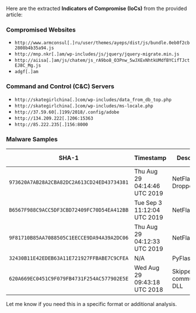 Here are the extracted **Indicators of Compromise (IoCs)** from the provided article:

### Compromised Websites
- `http://www.armconsul[.]ru/user/themes/ayeps/dist/js/bundle.0eb0f2cb2808b4b35a94.js`
- `http://mnp.nkr[.]am/wp-includes/js/jquery/jquery-migrate.min.js`
- `http://aiisa[.]am/js/chatem/js_rA9bo8_O3Pnw_5wJXExNhtkUMdfBYCifTJctEJ8C_Mg.js`
- `adgf[.]am`

### Command and Control (C&C) Servers
- `http://skategirlchina[.]com/wp-includes/data_from_db_top.php`
- `http://skategirlchina[.]com/wp-includes/ms-locale.php`
- `http://37.59.60[.]199/2018/.config/adobe`
- `http://134.209.222[.]206:15363`
- `http://85.222.235[.]156:8000`

### Malware Samples
| SHA-1                                   | Timestamp                     | Description                | ESET Detection Name |
|-----------------------------------------|-------------------------------|----------------------------|---------------------|
| `973620A7AB28A2CBA82DC2A613CD24ED43734381` | Thu Aug 29 04:14:46 UTC 2019 | NetFlash Dropper          | MSIL/Turla.D       |
| `B6567F988C9ACC5DF3CBD72409FC70D54EA412BB` | Tue Sep 3 11:12:04 UTC 2019  | NetFlash                  | MSIL/Turla.D       |
| `9F81710B85AA7088505C1EECCE9DA94A39A2DC06` | Thu Aug 29 04:12:33 UTC 2019 | NetFlash                  | MSIL/Turla.F       |
| `32430B11E42EDEB63A11E721927FFBABE7C9CFEA` | N/A                           | PyFlash                   | Win32/Turla.EM     |
| `620A669EC0451C9F079FB4731F254AC577902E5E` | Wed Aug 29 09:43:18 UTC 2018 | Skipper communication DLL | Win32/Turla.EJ     |

Let me know if you need this in a specific format or additional analysis.